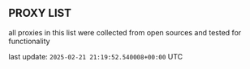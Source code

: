 ## PROXY LIST

all proxies in this list were collected from open sources and tested for functionality

last update: `2025-02-21 21:19:52.540008+00:00` UTC